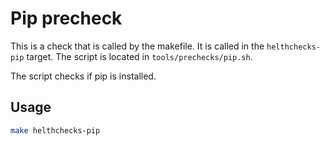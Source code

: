 # Pip precheck

This is a check that is called by the makefile. It is called in  the `helthchecks-pip` target. The script is located in `tools/prechecks/pip.sh`.

The script checks if pip is installed.

## Usage

```bash
make helthchecks-pip
```